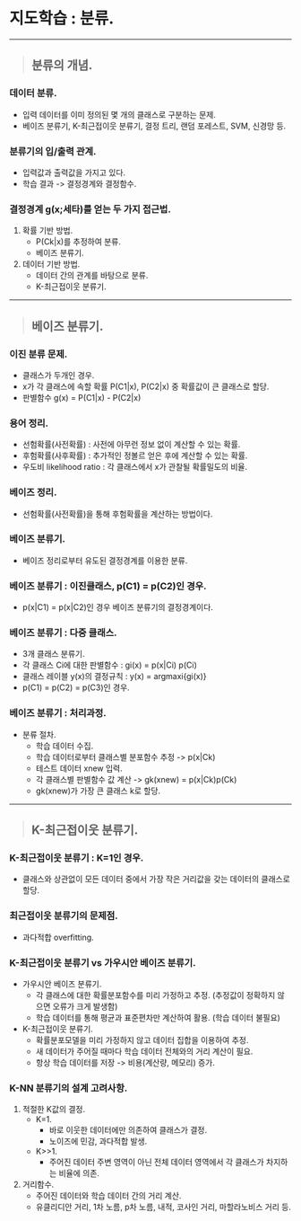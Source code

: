 # 지도학습 : 분류.

--------------------------------------------------------------------------------------------------------

> ## 분류의 개념.

### 데이터 분류.
- 입력 데이터를 이미 정의된 몇 개의 클래스로 구분하는 문제.
- 베이즈 분류기, K-최근접이웃 분류기, 결정 트리, 랜덤 포레스트, SVM, 신경망 등.

### 분류기의 입/출력 관계.
- 입력값과 출력값을 가지고 있다.
- 학습 결과 -> 결정경계와 결정함수.

### 결정경계 g(x;세타)를 얻는 두 가지 접근법.
1. 확률 기반 방법.
   - P(Ck|x)를 추정하여 분류.
   - 베이즈 분류기.
2. 데이터 기반 방법.
   - 데이터 간의 관계를 바탕으로 분류.
   - K-최근접이웃 분류기.

--------------------------------------------------------------------------------------------------------

> ## 베이즈 분류기.

### 이진 분류 문제.
- 클래스가 두개인 경우.
- x가 각 클래스에 속할 확률 P(C1|x), P(C2|x) 중 확률값이 큰 클래스로 할당.
- 판별함수 g(x) = P(C1|x) - P(C2|x)

### 용어 정리.
- 선험확률(사전확률) : 사전에 아무런 정보 없이 계산할 수 있는 확률.
- 후험확률(사후확률) : 추가적인 정볼르 얻은 후에 계산할 수 있는 확률.
- 우도비 likelihood ratio : 각 클래스에서 x가 관찰될 확률밀도의 비율.

### 베이즈 정리.
- 선험확률(사전확률)을 통해 후험확률을 계산하는 방법이다.

### 베이즈 분류기.
- 베이즈 정리로부터 유도된 결정경계를 이용한 분류.

### 베이즈 분류기 : 이진클래스, p(C1) = p(C2)인 경우.
- p(x|C1) = p(x|C2)인 경우 베이즈 분류기의 결정경계이다.

### 베이즈 분류기 : 다중 클래스.
- 3개 클래스 분류기.
- 각 클래스 Ci에 대한 판별함수 : gi(x) = p(x|Ci) p(Ci)
- 클래스 레이블 y(x)의 결정규칙 : y(x) = argmaxi{gi(x)}
- p(C1) = p(C2) = p(C3)인 경우.

### 베이즈 분류기 : 처리과정.
- 분류 절차.
  - 학습 데이터 수집.
  - 학습 데이터로부터 클래스별 분포함수 추정 -> p(x|Ck)
  - 테스트 데이터 xnew 입력.
  - 각 클래스별 판별함수 값 계산 -> gk(xnew) = p(x|Ck)p(Ck)
  - gk(xnew)가 가장 큰 클래스 k로 할당.

--------------------------------------------------------------------------------------------------------

> ## K-최근접이웃 분류기.

### K-최근접이웃 분류기 : K=1인 경우.
- 클래스와 상관없이 모든 데이터 중에서 가장 작은 거리값을 갖는 데이터의 클래스로 할당.

### 최근접이웃 분류기의 문제점.
- 과다적합 overfitting.

### K-최근접이웃 분류기 vs 가우시안 베이즈 분류기.
- 가우시안 베이즈 분류기.
  - 각 클래스에 대한 확률분포함수를 미리 가정하고 추정. (추정값이 정확하지 않으면 오류가 크게 발생함)
  - 학습 데이터를 통해 평균과 표준편차만 계산하여 활용. (학습 데이터 불필요)
- K-최근접이웃 분류기.
  - 확률분포모델을 미리 가정하지 않고 데이터 집합을 이용하여 추정.
  - 새 데이터가 주어질 때마다 학습 데이터 전체와의 거리 계산이 필요.
  - 항상 학습 데이터를 저장 -> 비용(계산량, 메모리) 증가.

### K-NN 분류기의 설계 고려사항.
1. 적절한 K값의 결정.
   - K=1.
     - 바로 이웃한 데이터에만 의존하여 클래스가 결정.
     - 노이즈에 민감, 과다적합 발생.
   - K>>1.
     - 주어진 데이터 주변 영역이 아닌 전체 데이터 영역에서 각 클래스가 차지하는 비율에 의존.
2. 거리함수.
   - 주어진 데이터와 학습 데이터 간의 거리 계산.
   - 유클리디안 거리, 1차 노름, p차 노름, 내적, 코사인 거리, 마할라노비스 거리 등.



